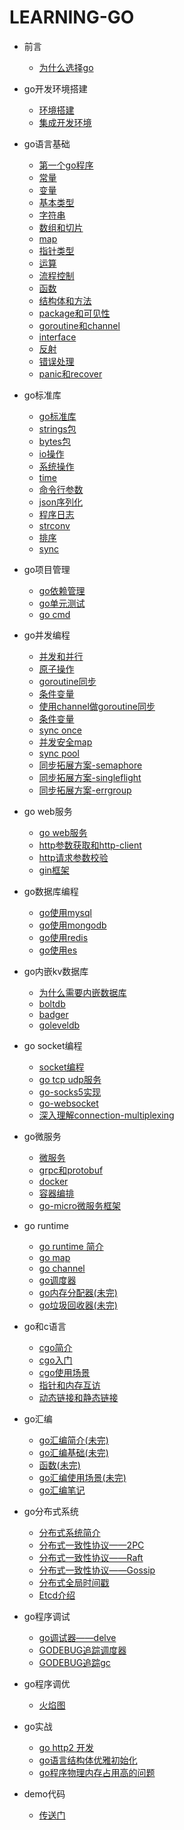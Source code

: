 # LEARNING-GO

- 前言
    - [为什么选择go](./绪论.md)

- go开发环境搭建
    - [环境搭建](./go开发环境搭建/环境搭建.md)
    - [集成开发环境](./go开发环境搭建/集成开发工具.md)

  
- go语言基础

    - [第一个go程序](./go语言基础/第一个go程序.md)
    - [常量](./go语言基础/常量.md)
    - [变量](./go语言基础/变量.md)
    - [基本类型](./go语言基础/基本类型.md)
    - [字符串](./go语言基础/string.md)
    - [数组和切片](./go语言基础//数组和切片.md)
    - [map](./go语言基础//map.md)
    - [指针类型](./go语言基础/指针类型.md)
    - [运算](./go语言基础/运算.md)
    - [流程控制](./go语言基础//流程控制.md)
    - [函数](./go语言基础/函数.md)
    - [结构体和方法](./go语言基础/结构体和方法.md)
    - [package和可见性](./go语言基础/package和可见性.md)
    - [goroutine和channel](./go语言基础/goroutine和channel.md)
    - [interface](./go语言基础/interface.md)
    - [反射](./go语言基础/反射.md)
    - [错误处理](./go语言基础/错误处理.md)
    - [panic和recover](./go语言基础/panic和recover.md)
    
- go标准库
    
    - [go标准库](./go标准库/go标准库概述.md)
    - [strings包](./go标准库/string.md)
    - [bytes包](./go标准库/bytes.md)
    - [io操作](./go标准库/io.md)
    - [系统操作](./go标准库/os.md)
    - [time](./go标准库/time.md)
    - [命令行参数](./go标准库/flag.md)
    - [json序列化](./go标准库/json.md)
    - [程序日志](./go标准库/log.md)
    - [strconv](./go标准库/map.md)
    - [排序](./go标准库/sort.md)
    - [sync](./go标准库/sync.md)
    
- go项目管理
    
    - [go依赖管理](./go项目管理/go-modules.md)
    - [go单元测试](./go项目管理/go-test.md)
    - [go cmd](./go项目管理/go命令.md)
    
- go并发编程

    - [并发和并行](./go并发编程/并发和并行.md)
    - [原子操作](./go并发编程/原子操作.md)
    - [goroutine同步](./go并发编程/goroutine同步.md)
    - [条件变量](./go并发编程/条件变量.md)
    - [使用channel做goroutine同步](./go并发编程/使用channel做goroutine同步.md)
    - [条件变量](./go并发编程/条件变量.md)
    - [sync once](./go并发编程/sync_once.md)
    - [并发安全map](./go并发编程/sync_map.md)
    - [sync pool](./go并发编程/sync_pool.md)
    - [同步拓展方案-semaphore](./go并发编程/semaphore.md)
    - [同步拓展方案-singleflight](./go并发编程/singleflight.md)
    - [同步拓展方案-errgroup](./go并发编程/errgroup.md)

- go web服务

    - [go web服务](./web服务/go-web服务.md)
    - [http参数获取和http-client](./web服务/http参数获取和http-client.md)
    - [http请求参数校验](./web服务/http请求参数校验.md)
    - [gin框架](./web服务/gin框架.md)

- go数据库编程

    - [go使用mysql](./go和数据库/go使用mysql.md)
    - [go使用mongodb](./go和数据库/go使用mongodb.md)
    - [go使用redis](./go和数据库/go使用redis.md)
    - [go使用es](./go和数据库/go使用es.md)

- go内嵌kv数据库

    - [为什么需要内嵌数据库](./go内嵌kv数据库/README.md)
    - [boltdb](./go内嵌kv数据库/boltdb.md)
    - [badger](./go内嵌kv数据库/badger.md)
    - [goleveldb](./go内嵌kv数据库/goleveldb.md)

- go socket编程

    - [socket编程](./go-socket编程/socket.md)
    - [go tcp udp服务](./go-socket编程/go-tcp-udp服务.md)
    - [go-socks5实现](./go-socket编程/go-socks5实现.md)
    - [go-websocket](./go-socket编程/go-websocket.md)
    - [深入理解connection-multiplexing](./go-socket编程/深入理解connection-multiplexing.md)

- go微服务

    - [微服务](./微服务/微服务.md)
    - [grpc和protobuf](./微服务/grpc和protobuf.md)
    - [docker](./微服务/docker.md)
    - [容器编排](./微服务/容器编排.md)
    - [go-micro微服务框架](./微服务/go-micro微服务框架.md)


- go runtime

    - [go runtime 简介](./go-runtime/runtime.md)
    - [go map](./go-runtime/go-map.md)
    - [go channel](./go-runtime/go-channel.md)
    - [go调度器](./go-runtime/scheduler.md)
    - [go内存分配器(未完)](./go-runtime/内存分配器.md)
    - [go垃圾回收器(未完)](./go-runtime/gc.md)

- go和c语言

    - [cgo简介](./cgo/cgo简介.md)
    - [cgo入门](./cgo/cgo入门.md)
    - [cgo使用场景](./cgo/cgo使用场景.md)
    - [指针和内存互访](./cgo/指针和内存互访.md)
    - [动态链接和静态链接](./cgo/动态链接和静态链接.md)

- go汇编

    - [go汇编简介(未完)](./go汇编/go汇编简介.md)
    - [go汇编基础(未完)](./go汇编/go汇编基础.md)
    - [函数(未完)](./go汇编/函数.md)
    - [go汇编使用场景(未完)](./go汇编/go汇编使用场景.md)
    - [go汇编笔记](./go汇编/go汇编笔记.md)

- go分布式系统

    - [分布式系统简介](./go分布式系统/分布式系统.md)
    - [分布式一致性协议——2PC](./go分布式系统/2pc.md)
    - [分布式一致性协议——Raft](./go分布式系统/raft.md)
    - [分布式一致性协议——Gossip](./go分布式系统/gossip.md)
    - [分布式全局时间戳](./go分布式系统/全局时间戳.md)
    - [Etcd介绍](./go分布式系统/etcd.md)

- go程序调试

    - [go调试器——delve](./go调试/go调试器.md)
    - [GODEBUG追踪调度器](./go调试/GODEBUG追踪调度器.md)
    - [GODEBUG追踪gc](./go调试/GODEBUG追踪gc.md)

- go程序调优
    
    - [火焰图](./profiling/火焰图.md)

- go实战
    - [go http2 开发](./go实战/go_http2开发.md)
    - [go语言结构体优雅初始化](./go实战/go语言结构体优雅初始化.md)
    - [go程序物理内存占用高的问题](./go实战/go程序物理内存占用高的问题.md)

- demo代码
    
    - [传送门](https://github.com/widaT/leaning-go-code/)
